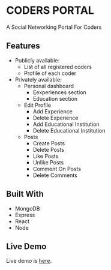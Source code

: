 # CODERS PORTAL
A Social Networking Portal For Coders

## Features
-   Publicly available:
    -   List of all registered coders
    -   Profile of each coder
-   Privately available:
    -   Personal dashboard
        -  Eexperiences section
        -  Education section
    -   Edit Profile
        -   Add Experience
        -   Delete Experience 
        -   Add Educational Institution
        -   Delete Educational Institution
    -   Posts
        -   Create Posts
        -   Delete Posts
        -   Like Posts
        -   Unlike Posts
        -   Comment On Posts
        -   Delete Comments


## Built With

* MongoDB
* Express
* React
* Node

## Live Demo

Live demo is [here](https://codersportal.herokuapp.com/).

